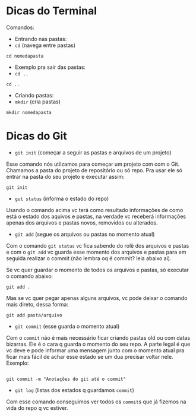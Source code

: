 # Dicas do Terminal

Comandos:

- Entrando nas pastas:
- `cd` (navega entre pastas)

```
cd nomedapasta
```
- Exemplo pra sair das pastas:
- `cd ..`

```
cd ..
```
- Criando pastas:
- `mkdir` (cria pastas)
```
mkdir nomedapasta
```

# Dicas do Git

- `git init` (começar a seguir as pastas e arquivos de um projeto)

Esse comando nós utilzamos para começar um projeto com com o Git.
Chamamos a pasta do projeto de repositório ou só repo. Pra usar ele só entrar na pasta do seu projeto e executar assim:
```
git init
```

- `gut status` (informa o estado do repo)

Usando o comando acima vc terá como resultado informações de como está o estado dos aquivos e pastas, na verdade vc receberá informações apenas dos arquivos e pastas novos, removidos ou alterados.

- `git add` (segue os arquivos ou pastas no momento atual)

Com o comando `git status` vc fica sabendo do rolê dos arquivos e pastas e com o `git add` vc guarda esse momento dos arquivos e pastas para em seguida realizar o commit (não lembra oq é commit? leia abaixo aí).

Se vc quer guardar o momento de todos os arquivos e pastas, só executar o comando abaixo:
```
git add .
```

Mas se vc quer pegar apenas alguns arquivos, vc pode deixar o comando mais direto, dessa forma:

```
git add pasta/arquivo
```

- `git commit` (esse guarda o momento atual)

Com o `commit` não é mais necessário ficar criando pastas old ou com datas bizarras. Ele é o cara q guarda o momento do seu repo.
A parte legal é que vc deve e pode informar uma mensagem junto com o momento atual pra ficar mais fácil de achar esse estado se um dua precisar voltar nele. Exemplo:

```

git commit -m "Anotações do git até o commit"
```

- `git log` (listas dos estados q guardamos `commit`)

Com esse comando conseguimos ver todos os `commit`s que já fizemos na vida do repo q vc estiver.